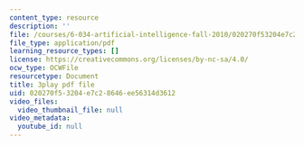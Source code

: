 ```yaml
---
content_type: resource
description: ''
file: /courses/6-034-artificial-intelligence-fall-2010/020270f53204e7c28646ee56314d3612_Tl_p5pgBsyM.pdf
file_type: application/pdf
learning_resource_types: []
license: https://creativecommons.org/licenses/by-nc-sa/4.0/
ocw_type: OCWFile
resourcetype: Document
title: 3play pdf file
uid: 020270f5-3204-e7c2-8646-ee56314d3612
video_files:
  video_thumbnail_file: null
video_metadata:
  youtube_id: null
---
```


